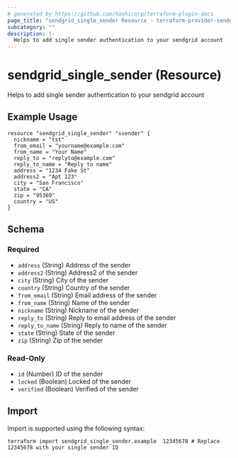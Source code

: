 ```yaml
---
# generated by https://github.com/hashicorp/terraform-plugin-docs
page_title: "sendgrid_single_sender Resource - terraform-provider-sendgrid"
subcategory: ""
description: |-
  Helps to add single sender authentication to your sendgrid account
---
```


# sendgrid_single_sender (Resource)

Helps to add single sender authentication to your sendgrid account

## Example Usage

```hcl
resource "sendgrid_single_sender" "ssender" {
  nickname = "tst"
  from_email = "yourname@example.com"
  from_name = "Your Name"
  reply_to = "replyto@example.com"
  reply_to_name = "Reply to name"
  address = "1234 Fake St"
  address2 = "Apt 123"
  city = "San Francisco"
  state = "CA"
  zip = "95369"
  country = "US"
}
```

<!-- schema generated by tfplugindocs -->
## Schema

### Required

- `address` (String) Address of the sender
- `address2` (String) Address2 of the sender
- `city` (String) City of the sender
- `country` (String) Country of the sender
- `from_email` (String) Email address of the sender
- `from_name` (String) Name of the sender
- `nickname` (String) Nickname of the sender
- `reply_to` (String) Reply to email address of the sender
- `reply_to_name` (String) Reply to name of the sender
- `state` (String) State of the sender
- `zip` (String) Zip of the sender

### Read-Only

- `id` (Number) ID of the sender
- `locked` (Boolean) Locked of the sender
- `verified` (Boolean) Verified of the sender

## Import

Import is supported using the following syntax:

```shell
terraform import sendgrid_single_sender.example  12345678 # Replace 12345678 with your single sender ID
```
